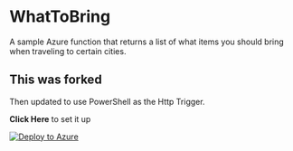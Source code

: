 # WhatToBring
A sample Azure function that returns a list of what items you should bring when traveling to certain cities.

## This was forked
Then updated to use PowerShell as the Http Trigger.

**Click Here** to set it up

[![Deploy to Azure](http://azuredeploy.net/deploybutton.svg)](https://portal.azure.com/#create/Microsoft.Template/uri/https%3a%2f%2fraw.githubusercontent.com%2fdfinke%2fWhatToBring%2fmaster%2fazuredeploy.json)
